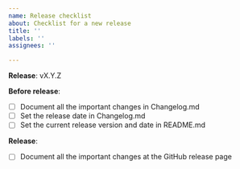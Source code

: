 ```yaml
---
name: Release checklist
about: Checklist for a new release
title: ''
labels: ''
assignees: ''

---
```


**Release**: vX.Y.Z

**Before release**:
- [ ] Document all the important changes in Changelog.md
- [ ] Set the release date in Changelog.md
- [ ] Set the current release version and date in README.md

**Release**:
- [ ] Document all the important changes at the GitHub release page
